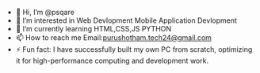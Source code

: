 - 👋 Hi, I’m @psqare
- 👀 I’m interested in
  Web Devlopment
  Mobile Application Devlopment
- 🌱 I’m currently learning
  HTML,CSS,JS
  PYTHON
- 📫 How to reach me
  Email:purushotham.tech24@gmail.com
- ⚡ Fun fact: I have successfully built my own PC from scratch, optimizing it for high-performance computing and development work.


<!---
psqare/psqare is a ✨ special ✨ repository because its `README.md` (this file) appears on your GitHub profile.
You can click the Preview link to take a look at your changes.
--->
